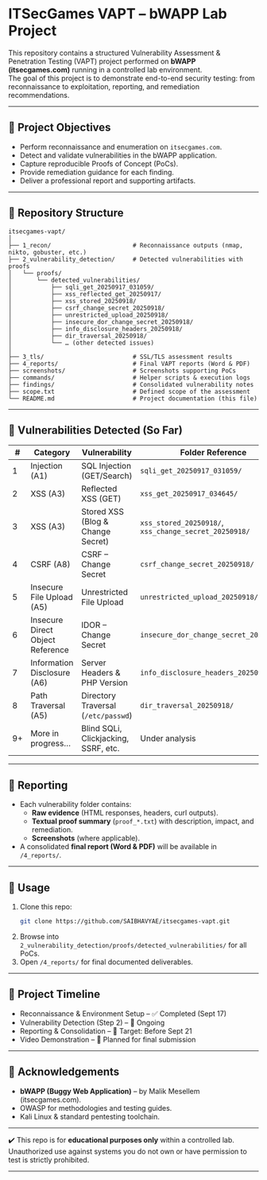 # ITSecGames VAPT – bWAPP Lab Project

This repository contains a structured Vulnerability Assessment & Penetration Testing (VAPT) project performed on **bWAPP (itsecgames.com)** running in a controlled lab environment.  
The goal of this project is to demonstrate end-to-end security testing: from reconnaissance to exploitation, reporting, and remediation recommendations.

---

## 📌 Project Objectives
- Perform reconnaissance and enumeration on `itsecgames.com`.
- Detect and validate vulnerabilities in the bWAPP application.
- Capture reproducible Proofs of Concept (PoCs).
- Provide remediation guidance for each finding.
- Deliver a professional report and supporting artifacts.

---

## 📂 Repository Structure

```
itsecgames-vapt/
│
├── 1_recon/                       # Reconnaissance outputs (nmap, nikto, gobuster, etc.)
├── 2_vulnerability_detection/     # Detected vulnerabilities with proofs
│   └── proofs/
│       └── detected_vulnerabilities/
│           ├── sqli_get_20250917_031059/
│           ├── xss_reflected_get_20250917/
│           ├── xss_stored_20250918/
│           ├── csrf_change_secret_20250918/
│           ├── unrestricted_upload_20250918/
│           ├── insecure_dor_change_secret_20250918/
│           ├── info_disclosure_headers_20250918/
│           ├── dir_traversal_20250918/
│           └── … (other detected issues)
│
├── 3_tls/                         # SSL/TLS assessment results
├── 4_reports/                     # Final VAPT reports (Word & PDF)
├── screenshots/                   # Screenshots supporting PoCs
├── commands/                      # Helper scripts & execution logs
├── findings/                      # Consolidated vulnerability notes
├── scope.txt                      # Defined scope of the assessment
└── README.md                      # Project documentation (this file)
```

---

## 🐞 Vulnerabilities Detected (So Far)

| #  | Category                           | Vulnerability                        | Folder Reference                                        |
|----|------------------------------------|--------------------------------------|--------------------------------------------------------|
| 1  | Injection (A1)                     | SQL Injection (GET/Search)           | `sqli_get_20250917_031059/`                            |
| 2  | XSS (A3)                           | Reflected XSS (GET)                  | `xss_get_20250917_034645/`                             |
| 3  | XSS (A3)                           | Stored XSS (Blog & Change Secret)    | `xss_stored_20250918/`, `xss_change_secret_20250918/`  |
| 4  | CSRF (A8)                          | CSRF – Change Secret                 | `csrf_change_secret_20250918/`                         |
| 5  | Insecure File Upload (A5)          | Unrestricted File Upload              | `unrestricted_upload_20250918/`                        |
| 6  | Insecure Direct Object Reference   | IDOR – Change Secret                  | `insecure_dor_change_secret_20250918/`                 |
| 7  | Information Disclosure (A6)        | Server Headers & PHP Version          | `info_disclosure_headers_20250918/`                    |
| 8  | Path Traversal (A5)                | Directory Traversal (`/etc/passwd`)   | `dir_traversal_20250918/`                              |
| 9+ | More in progress…                  | Blind SQLi, Clickjacking, SSRF, etc. | Under analysis                                          |

---

## 📝 Reporting
- Each vulnerability folder contains:
  - **Raw evidence** (HTML responses, headers, curl outputs).
  - **Textual proof summary** (`proof_*.txt`) with description, impact, and remediation.
  - **Screenshots** (where applicable).
- A consolidated **final report (Word & PDF)** will be available in `/4_reports/`.

---

## 🚀 Usage
1. Clone this repo:
   ```bash
   git clone https://github.com/SAIBHAVYAE/itsecgames-vapt.git
   ```
2. Browse into `2_vulnerability_detection/proofs/detected_vulnerabilities/` for all PoCs.
3. Open `/4_reports/` for final documented deliverables.

---

## 📅 Project Timeline
- Reconnaissance & Environment Setup – ✅ Completed (Sept 17)
- Vulnerability Detection (Step 2) – 🚧 Ongoing
- Reporting & Consolidation – 📌 Target: Before Sept 21
- Video Demonstration – 🎥 Planned for final submission

---

## 🙏 Acknowledgements
- **bWAPP (Buggy Web Application)** – by Malik Mesellem (itsecgames.com).
- OWASP for methodologies and testing guides.
- Kali Linux & standard pentesting toolchain.

---

✔️ This repo is for **educational purposes only** within a controlled lab.  
Unauthorized use against systems you do not own or have permission to test is strictly prohibited.

---
